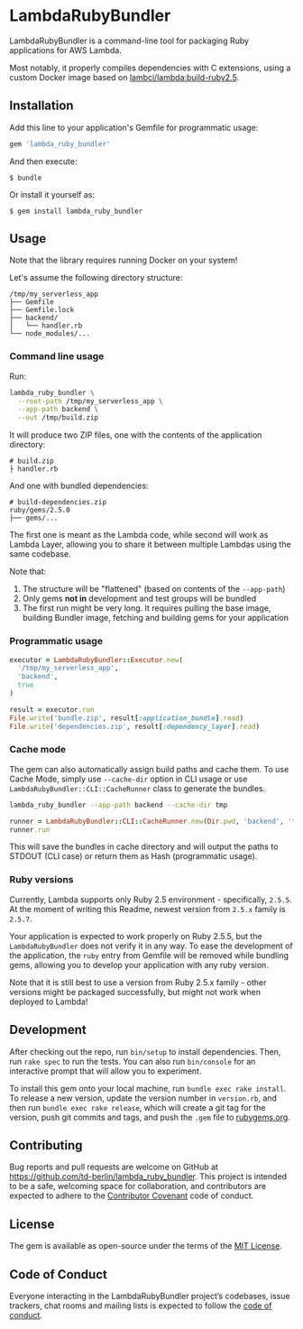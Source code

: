 # LambdaRubyBundler

LambdaRubyBundler is a command-line tool for packaging Ruby applications for AWS Lambda.

Most notably, it properly compiles dependencies with C extensions, using a custom Docker image based on [lambci/lambda:build-ruby2.5](https://hub.docker.com/r/lambci/lambda/tags).

## Installation

Add this line to your application's Gemfile for programmatic usage:

```ruby
gem 'lambda_ruby_bundler'
```

And then execute:

    $ bundle

Or install it yourself as:

    $ gem install lambda_ruby_bundler

## Usage

Note that the library requires running Docker on your system!

Let's assume the following directory structure:

```
/tmp/my_serverless_app
├── Gemfile
├── Gemfile.lock
├── backend/
│   └── handler.rb
└── node_modules/...
```

### Command line usage

Run:

```bash
lambda_ruby_bundler \
  --root-path /tmp/my_serverless_app \
  --app-path backend \
  --out /tmp/build.zip
```

It will produce two ZIP files, one with the contents of the application directory:

```
# build.zip
├ handler.rb
```

And one with bundled dependencies:

```
# build-dependencies.zip
ruby/gems/2.5.0
├── gems/...
```

The first one is meant as the Lambda code, while second will work as Lambda Layer, allowing you to share it between multiple Lambdas using the same codebase.

Note that:

1. The structure will be "flattened" (based on contents of the `--app-path`)
2. Only gems **not in** development and test groups will be bundled
3. The first run might be very long. It requires pulling the base image, building Bundler image, fetching and building gems for your application

### Programmatic usage

```ruby
executor = LambdaRubyBundler::Executor.new(
  '/tmp/my_serverless_app',
  'backend',
  true
)

result = executor.run
File.write('bundle.zip', result[:application_bundle].read)
File.write('dependencies.zip', result[:dependency_layer].read)
```

### Cache mode

The gem can also automatically assign build paths and cache them. To use Cache Mode, simply use `--cache-dir` option in CLI usage or use `LambdaRubyBundler::CLI::CacheRunner` class to generate the bundles.

```bash
lambda_ruby_bundler --app-path backend --cache-dir tmp
```

```ruby
runner = LambdaRubyBundler::CLI::CacheRunner.new(Dir.pwd, 'backend', 'tmp')
runner.run
```

This will save the bundles in cache directory and will output the paths to STDOUT (CLI case) or return them as Hash (programmatic usage).

### Ruby versions

Currently, Lambda supports only Ruby 2.5 environment - specifically, `2.5.5`. At the moment of writing this Readme, newest version from `2.5.x` family is `2.5.7`.

Your application is expected to work properly on Ruby 2.5.5, but the `LambdaRubyBundler` does not verify it in any way. To ease the development of the application, the `ruby` entry from Gemfile will be removed while bundling gems, allowing you to develop your application with any ruby version.

Note that it is still best to use a version from Ruby 2.5.x family - other versions might be packaged successfully, but might not work when deployed to Lambda!

## Development

After checking out the repo, run `bin/setup` to install dependencies. Then, run `rake spec` to run the tests. You can also run `bin/console` for an interactive prompt that will allow you to experiment.

To install this gem onto your local machine, run `bundle exec rake install`. To release a new version, update the version number in `version.rb`, and then run `bundle exec rake release`, which will create a git tag for the version, push git commits and tags, and push the `.gem` file to [rubygems.org](https://rubygems.org).

## Contributing

Bug reports and pull requests are welcome on GitHub at https://github.com/td-berlin/lambda_ruby_bundler. This project is intended to be a safe, welcoming space for collaboration, and contributors are expected to adhere to the [Contributor Covenant](http://contributor-covenant.org) code of conduct.

## License

The gem is available as open-source under the terms of the [MIT License](https://opensource.org/licenses/MIT).

## Code of Conduct

Everyone interacting in the LambdaRubyBundler project’s codebases, issue trackers, chat rooms and mailing lists is expected to follow the [code of conduct](CODE_OF_CONDUCT.md).
